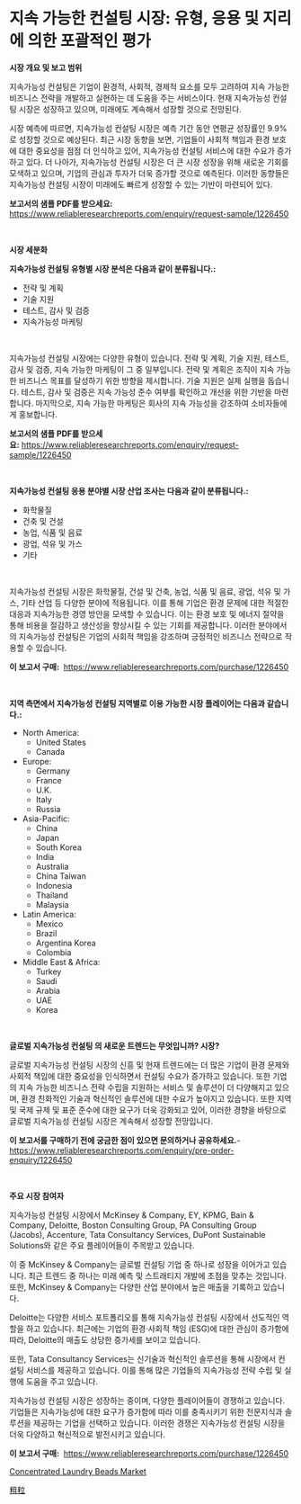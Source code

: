 <p><h1>지속 가능한 컨설팅 시장: 유형, 응용 및 지리에 의한 포괄적인 평가</h1></p><p><strong>시장 개요 및 보고 범위</strong></p>
<p><p>지속가능성 컨설팅은 기업이 환경적, 사회적, 경제적 요소를 모두 고려하여 지속 가능한 비즈니스 전략을 개발하고 실현하는 데 도움을 주는 서비스이다. 현재 지속가능성 컨설팅 시장은 성장하고 있으며, 미래에도 계속해서 성장할 것으로 전망된다. </p><p>시장 예측에 따르면, 지속가능성 컨설팅 시장은 예측 기간 동안 연평균 성장률인 9.9%로 성장할 것으로 예상된다. 최근 시장 동향을 보면, 기업들이 사회적 책임과 환경 보호에 대한 중요성을 점점 더 인식하고 있어, 지속가능성 컨설팅 서비스에 대한 수요가 증가하고 있다. 더 나아가, 지속가능성 컨설팅 시장은 더 큰 시장 성장을 위해 새로운 기회를 모색하고 있으며, 기업의 관심과 투자가 더욱 증가할 것으로 예측된다. 이러한 동향들은 지속가능성 컨설팅 시장이 미래에도 빠르게 성장할 수 있는 기반이 마련되어 있다.</p></p>
<p><strong>보고서의 샘플 PDF를 받으세요:</strong> <a href="https://www.reliableresearchreports.com/enquiry/request-sample/1226450">https://www.reliableresearchreports.com/enquiry/request-sample/1226450</a></p>
<p>&nbsp;</p>
<p><strong>시장 세분화</strong></p>
<p><strong>지속가능성 컨설팅 유형별 시장 분석은 다음과 같이 분류됩니다.:</strong></p>
<p><ul><li>전략 및 계획</li><li>기술 지원</li><li>테스트, 감사 및 검증</li><li>지속가능성 마케팅</li></ul></p>
<p>&nbsp;</p>
<p><p>지속가능성 컨설팅 시장에는 다양한 유형이 있습니다. 전략 및 계획, 기술 지원, 테스트, 감사 및 검증, 지속 가능한 마케팅이 그 중 일부입니다. 전략 및 계획은 조직이 지속 가능한 비즈니스 목표를 달성하기 위한 방향을 제시합니다. 기술 지원은 실제 실행을 돕습니다. 테스트, 감사 및 검증은 지속 가능성 준수 여부를 확인하고 개선을 위한 기반을 마련합니다. 마지막으로, 지속 가능한 마케팅은 회사의 지속 가능성을 강조하여 소비자들에게 홍보합니다.</p></p>
<p><strong>보고서의 샘플 PDF를 받으세요:</strong>&nbsp;<a href="https://www.reliableresearchreports.com/enquiry/request-sample/1226450">https://www.reliableresearchreports.com/enquiry/request-sample/1226450</a></p>
<p>&nbsp;</p>
<p><strong> 지속가능성 컨설팅 응용 분야별 시장 산업 조사는 다음과 같이 분류됩니다.:</strong></p>
<p><ul><li>화학물질</li><li>건축 및 건설</li><li>농업, 식품 및 음료</li><li>광업, 석유 및 가스</li><li>기타</li></ul></p>
<p>&nbsp;</p>
<p><p>지속가능성 컨설팅 시장은 화학물질, 건설 및 건축, 농업, 식품 및 음료, 광업, 석유 및 가스, 기타 산업 등 다양한 분야에 적용됩니다. 이를 통해 기업은 환경 문제에 대한 적절한 대응과 지속가능한 경영 방안을 모색할 수 있습니다. 이는 환경 보호 및 에너지 절약을 통해 비용을 절감하고 생산성을 향상시킬 수 있는 기회를 제공합니다. 이러한 분야에서의 지속가능성 컨설팅은 기업의 사회적 책임을 강조하며 긍정적인 비즈니스 전략으로 작용할 수 있습니다.</p></p>
<p><strong>이 보고서 구매:</strong>&nbsp; <a href="https://www.reliableresearchreports.com/purchase/1226450">https://www.reliableresearchreports.com/purchase/1226450</a></p>
<p>&nbsp;</p>
<p><strong>지역 측면에서 지속가능성 컨설팅 지역별로 이용 가능한 시장 플레이어는 다음과 같습니다.:</strong></p>
<p><ul>
    <li>
        North America:
        <ul>
            <li>United States</li>
            <li>Canada</li>
        </ul>
    </li>
    <li>
        Europe:
        <ul>
            <li>Germany</li>
            <li>France</li>
            <li>U.K.</li>
            <li>Italy</li>
            <li>Russia</li>
        </ul>
    </li>
    <li>
        Asia-Pacific:
        <ul>
            <li>China</li>
            <li>Japan</li>
            <li>South Korea</li>
            <li>India</li>
            <li>Australia</li>
            <li>China Taiwan</li>
            <li>Indonesia</li>
            <li>Thailand</li>
            <li>Malaysia</li>
        </ul>
    </li>
    <li>
        Latin America:
        <ul>
            <li>Mexico</li>
            <li>Brazil</li>
            <li>Argentina Korea</li>
            <li>Colombia</li>
        </ul>
    </li>
    <li>
        Middle East & Africa:
        <ul>
            <li>Turkey</li>
            <li>Saudi</li>
            <li>Arabia</li>
            <li>UAE</li>
            <li>Korea</li>
        </ul>
    </li>
    </ul></p>
<p>&nbsp;</p>
<p><strong>글로벌 지속가능성 컨설팅 의 새로운 트렌드는 무엇입니까? 시장?</strong></p>
<p><p>글로벌 지속가능성 컨설팅 시장의 신흥 및 현재 트렌드에는 더 많은 기업이 환경 문제와 사회적 책임에 대한 중요성을 인식하면서 컨설팅 수요가 증가하고 있습니다. 또한 기업의 지속 가능한 비즈니스 전략 수립을 지원하는 서비스 및 솔루션이 더 다양해지고 있으며, 환경 친화적인 기술과 혁신적인 솔루션에 대한 수요가 높아지고 있습니다. 또한 지역 및 국제 규제 및 표준 준수에 대한 요구가 더욱 강화되고 있어, 이러한 경향을 바탕으로 글로벌 지속가능성 컨설팅 시장은 계속해서 성장할 전망입니다.</p></p>
<p><strong>이 보고서를 구매하기 전에 궁금한 점이 있으면 문의하거나 공유하세요.</strong>- <a href="https://www.reliableresearchreports.com/enquiry/pre-order-enquiry/1226450">https://www.reliableresearchreports.com/enquiry/pre-order-enquiry/1226450</a></p>
<p>&nbsp;</p>
<p><strong>주요 시장 참여자</strong></p>
<p><p>지속가능성 컨설팅 시장에서 McKinsey & Company, EY, KPMG, Bain & Company, Deloitte, Boston Consulting Group, PA Consulting Group (Jacobs), Accenture, Tata Consultancy Services, DuPont Sustainable Solutions와 같은 주요 플레이어들이 주목받고 있습니다. </p><p>이 중 McKinsey & Company는 글로벌 컨설팅 기업 중 하나로 성장을 이어가고 있습니다. 최근 트렌드 중 하나는 미래 예측 및 스트래티지 개발에 초점을 맞추는 것입니다. 또한, McKinsey & Company는 다양한 산업 분야에서 높은 매출을 기록하고 있습니다.</p><p>Deloitte는 다양한 서비스 포트폴리오를 통해 지속가능성 컨설팅 시장에서 선도적인 역할을 하고 있습니다. 최근에는 기업의 환경·사회적 책임 (ESG)에 대한 관심이 증가함에 따라, Deloitte의 매출도 상당한 증가세를 보이고 있습니다.</p><p>또한, Tata Consultancy Services는 신기술과 혁신적인 솔루션을 통해 시장에서 컨설팅 서비스를 제공하고 있습니다. 이를 통해 많은 기업들의 지속가능성 전략 수립 및 실행에 도움을 주고 있습니다.</p><p>지속가능성 컨설팅 시장은 성장하는 중이며, 다양한 플레이어들이 경쟁하고 있습니다. 기업들은 지속가능성에 대한 요구가 증가함에 따라 이를 충족시키기 위한 전문지식과 솔루션을 제공하는 기업을 선택하고 있습니다. 이러한 경쟁은 지속가능성 컨설팅 시장을 더욱 다양하고 혁신적으로 발전시키고 있습니다.</p></p>
<p><strong>이 보고서 구매:</strong>&nbsp;&nbsp;<a href="https://www.reliableresearchreports.com/purchase/1226450">https://www.reliableresearchreports.com/purchase/1226450</a></p>
<p><p><a href="https://github.com/WillieWoodard/Market-Research-Report-List-4/blob/main/concentrated-laundry-beads-market.md">Concentrated Laundry Beads Market</a></p><p><a href="https://github.com/oafhukehf4709715/Market-Research-Report-List-1/blob/main/31373607496.md">粗粒</a></p></p>
